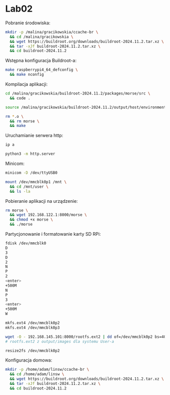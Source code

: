 # Lab02

Pobranie środowiska:

```bash
mkdir -p /malina/gracikowskia/ccache-br \
  && cd /malina/gracikowskia \
  && wget https://buildroot.org/downloads/buildroot-2024.11.2.tar.xz \
  && tar -xJf buildroot-2024.11.2.tar.xz \
  && cd buildroot-2024.11.2
```

Wstępna konfiguracja Buildroot-a:

```bash
make raspberrypi4_64_defconfig \
  && make nconfig
```

Kompilacja aplikacji:

```bash
cd /malina/gracikowskia/buildroot-2024.11.2/packages/morse/src \
  && code .

source /malina/gracikowskia/buildroot-2024.11.2/output/host/environment-setup

rm *.o \
  && rm morse \
  && make
```

Uruchamianie serwera http:

```bash
ip a

python3 -m http.server
```

Minicom:

```bash
minicom -D /dev/ttyUSB0

mount /dev/mmcblk0p1 /mnt \
  && cd /mnt/user \
  && ls -la
```

Pobieranie aplikacji na urządzenie:

```bash
rm morse \
  && wget 192.168.122.1:8000/morse \
  && chmod +x morse \
  && ./morse
```

Partycjonowanie i formatowanie karty SD RPi:

```bash
fdisk /dev/mmcblk0
D
3
D
2
N
P
2
<enter>
+500M
N
P
3
<enter>
+500M
W

mkfs.ext4 /dev/mmcblk0p2
mkfs.ext4 /dev/mmcblk0p3

wget -O - 192.168.145.101:8000/rootfs.ext2 | dd of=/dev/mmcblk0p2 bs=4096
# rootfs.ext2 z output/images dla systemu User-a

resize2fs /dev/mmcblk0p2
```

Konfiguracja domowa:

```bash
mkdir -p /home/adam/linsw/ccache-br \
  && cd /home/adam/linsw \
  && wget https://buildroot.org/downloads/buildroot-2024.11.2.tar.xz \
  && tar -xJf buildroot-2024.11.2.tar.xz \
  && cd buildroot-2024.11.2
```
